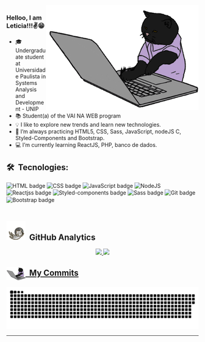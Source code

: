 <img src="/gato.gif" min-width="400px" max-width="450px" width="400px" align="right" alt="gato">

### Helloo, I am Leticia!!!✌️😁

- 🎓 Undergraduate student at Universidade Paulista in Systems Analysis and Development - UNIP
- 📚 Student(a) of the VAI NA WEB program
- 💡 I like to explore new trends and learn new technologies.
- 🚀 I’m always practicing HTML5, CSS, Sass, JavaScript, nodeJS C, Styled-Components and Bootstrap.
- 💻 I’m currently learning ReactJS, PHP, banco de dados.

## 🛠 &nbsp;Tecnologies:

<div>
    <img align="center" alt="HTML badge"
        src="https://img.shields.io/badge/HTML5-E34F26?style=for-the-badge&logo=html5&logoColor=white" />
    <img align="center" alt="CSS badge"
        src="https://img.shields.io/badge/CSS3-1572B6?style=for-the-badge&logo=css3&logoColor=white" />
    <img align="center" alt="JavaScript badge"
        src="https://img.shields.io/badge/JavaScript-F7DF1E?style=for-the-badge&logo=javascript&logoColor=black" />
    <img align="center" alt="NodeJS"
        src="https://img.shields.io/badge/Node.js-43853D?style=for-the-badge&logo=node.js&logoColor=white" />
    <img align="center" alt="Reactjss badge"
        src="https://img.shields.io/badge/React-20232A?style=for-the-badge&logo=react&logoColor=61DAFB" />
    <img align="center" alt="Styled-components badge"
        src="https://img.shields.io/badge/styled--components-DB7093?style=for-the-badge&logo=styled-components&logoColor=white" />
    <img align="center" alt="Sass badge"
        src="https://img.shields.io/badge/Sass-CC6699?style=for-the-badge&logo=sass&logoColor=white" />
    <img align="center" alt="Git badge"
        src="https://img.shields.io/badge/Git-E34F26?style=for-the-badge&logo=git&logoColor=white" />
    <img align="center" alt="Bootstrap badge"
        src="https://img.shields.io/badge/Bootstrap-563D7C?style=for-the-badge&logo=bootstrap&logoColor=white" />
</div>

<br>

## <img src="/gato_astronauta.gif" width="50" height="50" align="10">  &nbsp;GitHub Analytics
<div align="center">
    <a href="https://github.com/leticiasimoess">
        <img height="180em"
            src="https://github-readme-stats.vercel.app/api?username=leticiasimoess&show_icons=true&theme=swift&include_all_commits=true&count_private=true" />
        <img height="180em"
            src="https://github-readme-stats.vercel.app/api/top-langs/?username=leticiasimoess&layout=compact&langs_count=16&theme=swift" />
</div>
        

## <img src="/gato.gif" width="50" align="center"> &nbsp;My Commits
![Snake animation](/github-contribution-grid-snake.svg)

----

 

 


